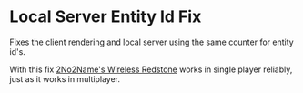# Local Server Entity Id Fix

Fixes the client rendering and local server using the same counter for entity id's.

With this fix [2No2Name's Wireless Redstone](https://www.youtube.com/watch?v=hr-twzxs6FM) works in single player reliably,
just as it works in multiplayer.